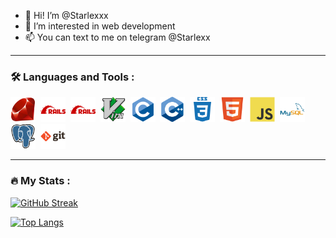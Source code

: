 - 👋 Hi! I’m @Starlexxx
- 👀 I’m interested in web development
- 📫 You can text to me on telegram @Starlexx

---

### :hammer_and_wrench: Languages and Tools :

<div>
  <img src="https://github.com/devicons/devicon/blob/master/icons/ruby/ruby-original.svg" title="Ruby" alt="Ruby" width="40" height="40"/>&nbsp;
  <img src="https://github.com/devicons/devicon/blob/master/icons/rails/rails-plain-wordmark.svg" title="Rails" alt="Rails" width="40" height="40"/>&nbsp;
  <img src="https://github.com/devicons/devicon/blob/master/icons/rails/rails-plain-wordmark.svg" title="Go" alt="Go" width="40" height="40"/>&nbsp;
  <img src="https://github.com/devicons/devicon/blob/master/icons/vim/vim-original.svg" title="VIM"  alt="VIM" width="40" height="40"/>&nbsp;
  <img src="https://github.com/devicons/devicon/blob/master/icons/c/c-original.svg" title="C"  alt="C" width="40" height="40"/>&nbsp;
  <img src="https://github.com/devicons/devicon/blob/master/icons/cplusplus/cplusplus-original.svg" title="C++"  alt="C++" width="40" height="40"/>&nbsp;
  <img src="https://github.com/devicons/devicon/blob/master/icons/css3/css3-plain-wordmark.svg"  title="CSS3" alt="CSS" width="40" height="40"/>&nbsp;
  <img src="https://github.com/devicons/devicon/blob/master/icons/html5/html5-original.svg" title="HTML5" alt="HTML" width="40" height="40"/>&nbsp;
  <img src="https://github.com/devicons/devicon/blob/master/icons/javascript/javascript-original.svg" title="JavaScript" alt="JavaScript" width="40" height="40"/>&nbsp;
  <img src="https://github.com/devicons/devicon/blob/master/icons/mysql/mysql-original-wordmark.svg" title="MySQL"  alt="MySQL" width="40" height="40"/>&nbsp;
  <img src="https://github.com/devicons/devicon/blob/master/icons/postgresql/postgresql-original.svg" title="Postgres" alt="Postgres" width="40" height="40"/>&nbsp;
  <img src="https://github.com/devicons/devicon/blob/master/icons/git/git-original-wordmark.svg" title="Git" **alt="Git" width="40" height="40"/>
</div>

---

### :fire: My Stats :

[![GitHub Streak](http://github-readme-streak-stats.herokuapp.com?user=Starlexxx&theme=tokyonight)](https://git.io/streak-stats)

[![Top Langs](https://github-readme-stats.vercel.app/api/top-langs/?username=Starlexxx&langs_count=8&layout=compact&theme=tokyonight)](https://github.com/anuraghazra/github-readme-stats)
<!---
Starlexxx/Starlexxx is a ✨ special ✨ repository because its `README.md` (this file) appears on your GitHub profile.
You can click the Preview link to take a look at your changes.
--->
